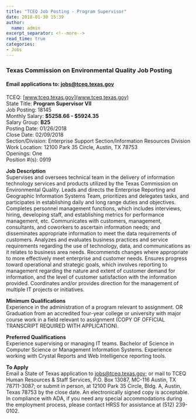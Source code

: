 ```yaml
---
title: "TCEQ Job Posting - Program Supervisor"
date: 2018-01-30 15:39
author:
  name: admin
excerpt_separator: <!--more-->
read_time: true
categories:
- Jobs
---
```


### **Texas Commission on Environmental Quality Job Posting**  
#### **Email applications to: [jobs@tceq.texas.gov](mailto:jobs@tceq.texas.gov)**

TCEQ: [www.tceq.texas.gov](www.tceq.texas.gov)  
State Title: **Program Supervisor VII**  
Job Posting: 18145  
Monthly Salary: **$5258.66 - $5924.35**  
Salary Group: **B25**  
Posting Date: 01/26/2018  
Close Date: 02/09/2018  
Section/Division: Enterprise Support Section/Information Resources Division  
Work Location: 12100 Park 35 Circle, Austin, TX 78753  
Openings: One  
Position #(s): 0919  
<!--more-->
**Job Description**  
Supervises and oversees technical team in the delivery of information technology
services and products utilized by the Texas Commission on Environmental Quality.
Leads and directs the Enterprise Reporting and Geographic Information Systems
Team, prioritizes and delegates tasks, and participates in establishing daily and long range
duties and objectives. Completes personnel management functions, which
includes interviews, hiring, developing staff, and establishing metrics for performance
management, etc. Communicates with customers, management, consultants, and coworkers
to ascertain information needs; and disseminates appropriate information to
meet the data requirements of customers. Analyzes and evaluates business practices
and service requirements regarding the use of technology, data, and communications
as it relates to business area needs. Recommends changes where appropriate to
more effectively meet enterprise and customer needs. Ensures progress toward
operational and strategic goals, which involves reporting to management regarding
the nature and extent of customer demand for information, and the level of customer
satisfaction with the information provided. Coordinates and/or provides direction for
the management of multiple IT projects or initiatives.

**Minimum Qualifications**  
Experience in the administration of a program relevant to assignment.
OR Graduation from an accredited four-year college or university with major course
work in a field relevant to assignment (COPY OF OFFICIAL TRANSCRIPT REQUIRED
WITH APPLICATION).

**Preferred Qualifications**  
Experience supervising or managing IT teams.
Bachelor of Science in Computer Science or Management Information Systems.
Experience working with Crystal Reports and Web Intelligence reporting tools.

**To Apply**  
Email a State of Texas application to [jobs@tceq.texas.gov](mailto:jobs@tceq.texas.gov); or mail to TCEQ Human Resources & Staff Services, P.O. Box 13087, MC-116 Austin, TX 78711-3087; or
submit in person, at 12100 Park 35 Circle, Bldg. A, Austin, Texas 78753 by the close
date. An electronically signed copy is acceptable.  
In compliance with ADA, if you need any special accommodations during the
employment process, please contact HRSS for assistance at (512) 239-0102.

